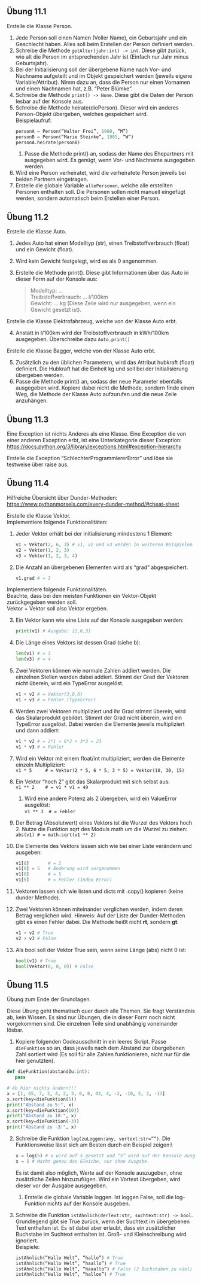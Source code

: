 
## Übung 11.1

Erstelle die Klasse Person.

1. Jede Person soll einen Namen (Voller Name), ein Geburtsjahr und ein Geschlecht haben. Alles soll beim Erstellen der Person definiert werden.
2. Schreibe die Methode `getAlter(jahr:int) -> int`. Diese gibt zurück, wie alt die Person im entsprechenden Jahr ist (Einfach nur Jahr minus Geburtsjahr).
3. Bei der Initialisierung soll der übergebene Name nach Vor- und Nachname aufgeteilt und im Objekt gespeichert werden (jeweils eigene Variable/Attribut). Nimm dazu an, dass die Person nur einen Vornamen und einen Nachnamen hat, z.B. “Peter Blümke”. 
4. Schreibe die Methode `print() -> None`. Diese gibt die Daten der Person lesbar auf der Konsole aus.
5. Schreibe die Methode heirate(diePerson). Dieser wird ein anderes Person-Objekt übergeben, welches gespeichert wird.\
Beispielaufruf:
    ```py
    personA = Person(“Walter Frei”, 1980, ”M”)
    personB = Person(“Marie Steinke”, 1985, ”W”)
    personA.heirate(personB)
    ```
   1. Passe die Methode print() an, sodass der Name des Ehepartners mit ausgegeben wird. Es genügt, wenn Vor- und Nachname ausgegeben werden.
6. Wird eine Person verheiratet, wird die verheiratete Person jeweils bei beiden Partnern eingetragen.
7. Erstelle die globale Variable `allePersonen`, welche alle erstellten Personen enthalten soll. Die Personen sollen nicht manuell eingefügt werden, sondern automatisch beim Erstellen einer Person.


## Übung 11.2

Erstelle die Klasse Auto.

1. Jedes Auto hat einen Modelltyp (str), einen Treibstoffverbrauch (float) und ein Gewicht (float).
2. Wird kein Gewicht festgelegt, wird es als 0 angenommen.
3. Erstelle die Methode print(). Diese gibt Informationen über das Auto in dieser Form auf der Konsole aus:

    >Modelltyp: …\
    Treibstoffverbrauch: … l/100km\
    Gewicht: … kg (Diese Zeile wird nur ausgegeben, wenn ein Gewicht gesetzt ist).

Erstelle die Klasse Elektrofahrzeug, welche von der Klasse Auto erbt.

4. Anstatt in l/100km wird der Treibstoffverbrauch in kWh/100km ausgegeben. Überschreibe dazu `Auto.print()`

Erstelle die Klasse Bagger, welche von der Klasse Auto erbt.

5. Zusätzlich zu den üblichen Parametern, wird das Attribut hubkraft (float) definiert. Die Hubkraft hat die Einheit kg und soll bei der Initialisierung übergeben werden.
6. Passe die Methode print() an, sodass der neue Parameter ebenfalls ausgegeben wird. Kopiere dabei nicht die Methode, sondern finde einen Weg, die Methode der Klasse Auto aufzurufen und die neue Zeile anzuhängen.


## Übung 11.3

Eine Exception ist nichts Anderes als eine Klasse. Eine Exception die von einer anderen Exception erbt, ist eine Unterkategorie dieser Exception: https://docs.python.org/3/library/exceptions.html#exception-hierarchy

Erstelle die Exception “SchlechterProgrammiererError” und löse sie testweise über raise aus.


## Übung 11.4

Hilfreiche Übersicht über Dunder-Methoden: https://www.pythonmorsels.com/every-dunder-method/#cheat-sheet

Erstelle die Klasse Vektor.\
Implementiere folgende Funktionalitäten:

1. Jeder Vektor erhält bei der initialisierung mindestens 1 Element:
    ```py
    v1 = Vektor(2, 6, 3) # v1, v2 und v3 werden in weiteren Beispielen genutzt
    v2 = Vektor(1, 2, 3)
    v3 = Vektor(1, 2, 3, 4)
    ```

2. Die Anzahl an übergebenen Elementen wird als “grad” abgespeichert.
    ```py
    v1.grad # = 3
    ```

Implementiere folgende Funktionalitäten.\
Beachte, dass bei den meisten Funktionen ein Vektor-Objekt zurückgegeben werden soll.\
Vektor + Vektor soll also Vektor ergeben.

3. Ein Vektor kann wie eine Liste auf der Konsole ausgegeben werden:
    ```py
    print(v1) # Ausgabe: [2,6,3]
    ```

4. Die Länge eines Vektors ist dessen Grad (siehe b):
    ```py
    len(v1) # = 3
    len(v3) # = 4
    ```

5. Zwei Vektoren können wie normale Zahlen addiert werden. Die einzelnen Stellen werden dabei addiert. Stimmt der Grad der Vektoren nicht überein, wird ein TypeError ausgelöst.
    ```py
    v1 + v2 # = Vektor(3,8,6)
    v1 + v3 # = Fehler (TypeError)
    ```

6. Werden zwei Vektoren multipliziert und ihr Grad stimmt überein, wird das Skalarprodukt gebildet. Stimmt der Grad nicht überein, wird ein TypeError ausgelöst. Dabei werden die Elemente jeweils multipliziert und dann addiert:
    ```py
    v1 * v2 # = 2*1 + 6*2 + 3*3 = 23
    v1 * v3 # = Fehler
    ```

7. Wird ein Vektor mit einem float/int multipliziert, werden die Elemente einzeln Multipliziert:\
`v1 * 5 	# = Vektor(2 * 5, 6 * 5, 3 * 5) = Vektor(10, 30, 15)`
8. Ein Vektor “hoch 2” gibt das Skalarprodukt mit sich selbst aus:\
`v1 ** 2 	# = v1 * v1 = 49`
   1. Wird eine andere Potenz als 2 übergeben, wird ein ValueError ausgelöst:\
   `v1 ** 3	 # = Fehler`
9. Der Betrag (Absolutwert) eines Vektors ist die Wurzel des Vektors hoch 2. Nutze die Funktion sqrt des Moduls math um die Wurzel zu ziehen:\
`abs(v1) # = math.sqrt(v1 ** 2)`
10. Die Elemente des Vektors lassen sich wie bei einer Liste verändern und ausgeben:
    ```py
    v1[0] 		# = 2
    v1[0] = 5 	# Änderung wird vorgenommen
    v1[0] 		# = 5
    v1[5] 		# = Fehler (Index Error)
    ```

11. Vektoren lassen sich wie listen und dicts mit .copy() kopieren (keine dunder Methode).
12. Zwei Vektoren können miteinander verglichen werden, indem deren Betrag verglichen wird. Hinweis: Auf der Liste der Dunder-Methoden gibt es einen Fehler dabei. Die Methode heißt nicht __rt__, sondern __gt__:
    ```py
    v1 > v2 # True
    v2 > v3 # False
    ```
13. Als bool soll der Vektor True sein, wenn seine Länge (abs) nicht 0 ist:
    ```py
    bool(v1) # True
    bool(Vektor(0, 0, 0)) # False
    ```

## Übung 11.5
Übung zum Ende der Grundlagen.

Diese Übung geht thematisch quer durch alle Themen. 
Sie fragt Verständnis ab, kein Wissen. Es sind nur Übungen, die in dieser Form noch nicht vorgekommen sind.
Die einzelnen Teile sind unabhängig voneinander lösbar.

1. Kopiere folgenden Codeausschnitt in ein leeres Skript. Passe `dieFunktion` so an, dass jeweils nach dem Abstand zur übergebenen Zahl sortiert wird (Es soll für alle Zahlen funktionieren, nicht nur für die hier genutzten).
```py
def dieFunktion(abstandZu:int):
   pass

# Ab hier nichts ändern!!!
x = [1, 65, 7, 3, 4, 2, 3, 6, 8, 43, 4, -2, -10, 5, 2, -13]
x.sort(key=dieFunktion(5))
print("Abstand zu 5:", x)
x.sort(key=dieFunktion(10))
print("Abstand zu 10:", x)
x.sort(key=dieFunktion(-3))
print("Abstand zu -3:", x)
```

2. Schreibe die Funktion `log(zuLoggen:any, vortext:str=””)`.
Die Funktionsweise lässt sich am Besten durch ein Beispiel zeigen:\
    ```py
    x = log(5) # x wird auf 5 gesetzt und “5” wird auf der Konsole ausgegeben.
    x = 5 # Macht genau das Gleiche, nur ohne Ausgabe.
    ```
    Es ist damit also möglich, Werte auf der Konsole auszugeben, ohne zusätzliche Zeilen hinzuzufügen.
    Wird ein Vortext übergeben, wird dieser vor der Ausgabe ausgegeben.

   1. Erstelle die globale Variable loggen. Ist loggen False, soll die log-Funktion nichts auf der Konsole ausgeben.
3. Schreibe die Funktion `istAhnlich(derText:str, suchtext:str) -> bool`. 
Grundlegend gibt sie True zurück, wenn der Suchtext im übergebenen Text enthalten ist. Es ist dabei aber erlaubt, dass ein zusätzlicher Buchstabe im Suchtext enthalten ist. Groß- und Kleinschreibung wird ignoriert.\
Beispiele:
    ```py
    istAhnlich(“Hallo Welt”, “hallo”) # True
    istAhnlich(“Hallo Welt”, “haallo”) # True
    istAhnlich(“Hallo Welt”, “haaallo”) # False (2 Buchstaben zu viel)
    istAhnlich(“Hallo Welt”, “halloo”) # True
    ```






